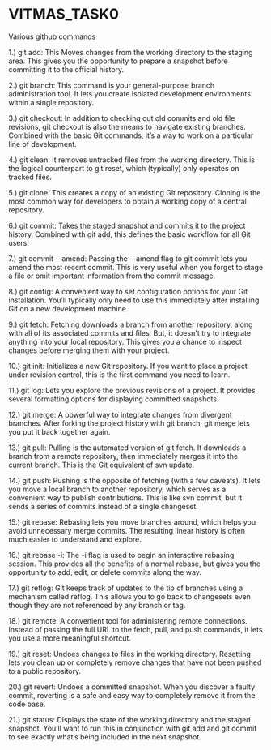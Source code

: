 # VITMAS_TASK0
Various  github commands

1.) git add:
This Moves changes from the working directory to the staging area. This gives you the opportunity to prepare a snapshot before committing it to the official history.

2.) git branch:
This command is your general-purpose branch administration tool. It lets you create isolated development environments within a single repository.

3.) git checkout:
In addition to checking out old commits and old file revisions, git checkout is also the means to navigate existing branches. Combined with the basic Git commands, it’s a way to work on a particular line of development.

4.) git clean:
It removes untracked files from the working directory. This is the logical counterpart to git reset, which (typically) only operates on tracked files.

5.) git clone:
This creates a copy of an existing Git repository. Cloning is the most common way for developers to obtain a working copy of a central repository.

6.) git commit:
Takes the staged snapshot and commits it to the project history. Combined with git add, this defines the basic workflow for all Git users.

7.) git commit --amend:
Passing the --amend flag to git commit lets you amend the most recent commit. This is very useful when you forget to stage a file or omit important information from the commit message.

8.) git config:
A convenient way to set configuration options for your Git installation. You’ll typically only need to use this immediately after installing Git on a new development machine.

9.) git fetch:
Fetching downloads a branch from another repository, along with all of its associated commits and files. But, it doesn't try to integrate anything into your local repository. This gives you a chance to inspect changes before merging them with your project.

10.) git init:
Initializes a new Git repository. If you want to place a project under revision control, this is the first command you need to learn.

11.) git log:
Lets you explore the previous revisions of a project. It provides several formatting options for displaying committed snapshots.

12.) git merge:
A powerful way to integrate changes from divergent branches. After forking the project history with git branch, git merge lets you put it back together again.

13.) git pull:
Pulling is the automated version of git fetch. It downloads a branch from a remote repository, then immediately merges it into the current branch. This is the Git equivalent of svn update.

14.) git push:
Pushing is the opposite of fetching (with a few caveats). It lets you move a local branch to another repository, which serves as a convenient way to publish contributions. This is like svn commit, but it sends a series of commits instead of a single changeset.

15.) git rebase:
Rebasing lets you move branches around, which helps you avoid unnecessary merge commits. The resulting linear history is often much easier to understand and explore.

16.) git rebase -i:
The -i flag is used to begin an interactive rebasing session. This provides all the benefits of a normal rebase, but gives you the opportunity to add, edit, or delete commits along the way.

17.) git reflog:
Git keeps track of updates to the tip of branches using a mechanism called reflog. This allows you to go back to changesets even though they are not referenced by any branch or tag.

18.) git remote:
A convenient tool for administering remote connections. Instead of passing the full URL to the fetch, pull, and push commands, it lets you use a more meaningful shortcut.

19.) git reset:
Undoes changes to files in the working directory. Resetting lets you clean up or completely remove changes that have not been pushed to a public repository.

20.) git revert:
Undoes a committed snapshot. When you discover a faulty commit, reverting is a safe and easy way to completely remove it from the code base.

21.) git status:
Displays the state of the working directory and the staged snapshot. You’ll want to run this in conjunction with git add and git commit to see exactly what’s being included in the next snapshot.
